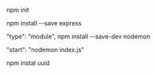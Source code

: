 npm init

npm install --save express

"type": "module", <!-- adding this line  enables us to use the import statemennt -->
npm install --save-dev nodemon <!-- this enables automatic reload when tere is any change to the application -->

"start": "nodemon index.js" <!-- adding this line would ensure we start our application using nodemon [npm start] -->

npm instal uuid